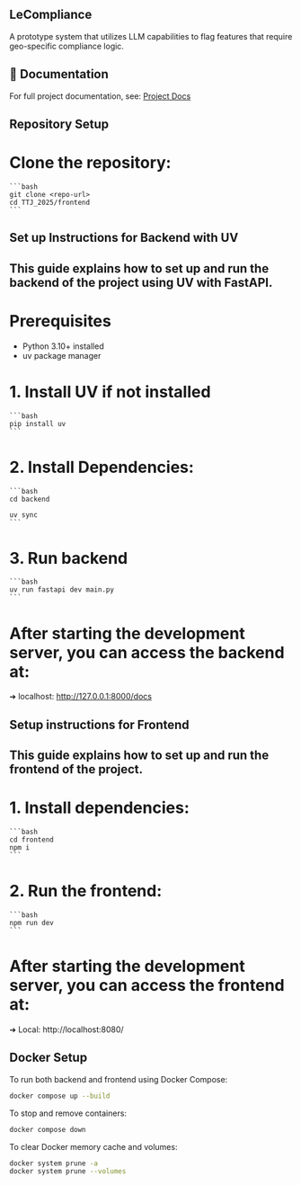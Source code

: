 ## LeCompliance
A prototype system that utilizes LLM capabilities to flag features that require geo-specific compliance logic.

## 📄 Documentation

For full project documentation, see: [Project Docs](https://docs.google.com/document/d/1voDWtOC-vWqSAmjqzOxv-83WxojZyhrVTPsLfnfVrT8/edit?usp=sharing)

## Repository Setup
# Clone the repository:
	```bash
	git clone <repo-url>
	cd TTJ_2025/frontend
	```

## Set up Instructions for Backend with UV
This guide explains how to set up and run the backend of the project using **UV** with **FastAPI**. 
---

# Prerequisites 
- Python 3.10+ installed 
- uv package manager

# 1. Install UV if not installed
	```bash
	pip install uv
	```

# 2. Install Dependencies:
	```bash
	cd backend

	uv sync
	```

# 3. Run backend
	```bash
	uv run fastapi dev main.py
	```
# After starting the development server, you can access the backend at:
  ➜ localhost: http://127.0.0.1:8000/docs

## Setup instructions for Frontend
This guide explains how to set up and run the frontend of the project. 
---

# 1. Install dependencies:
	```bash
	cd frontend
	npm i
	```
# 2. Run the frontend:
	```bash
	npm run dev
	```

# After starting the development server, you can access the frontend at:
  ➜  Local:   http://localhost:8080/

## Docker Setup

To run both backend and frontend using Docker Compose:

```bash
docker compose up --build
```

To stop and remove containers:

```bash
docker compose down
```

To clear Docker memory cache and volumes:

```bash
docker system prune -a
docker system prune --volumes
```
